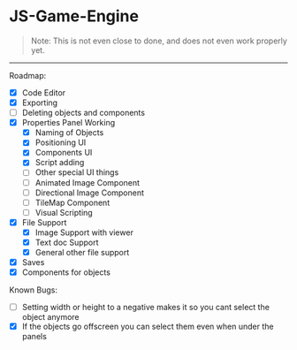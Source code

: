 # JS-Game-Engine

> Note: This is not even close to done, and does not even work properly yet.

---

Roadmap:

- [x] Code Editor
- [x] Exporting
- [ ] Deleting objects and components
- [x] Properties Panel Working
  - [x] Naming of Objects
  - [x] Positioning UI
  - [x] Components UI
  - [x] Script adding
  - [ ] Other special UI things
  - [ ] Animated Image Component
  - [ ] Directional Image Component
  - [ ] TileMap Component
  - [ ] Visual Scripting
- [x] File Support
  - [x] Image Support with viewer
  - [x] Text doc Support
  - [x] General other file support
- [x] Saves
- [x] Components for objects

Known Bugs:

- [ ] Setting width or height to a negative makes it so you cant select the object anymore
- [x] If the objects go offscreen you can select them even when under the panels
